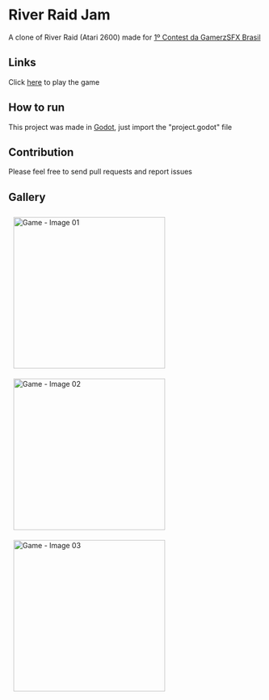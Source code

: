 # River Raid Jam

A clone of River Raid (Atari 2600) made for [1º Contest da GamerzSFX Brasil](https://itch.io/jam/contest-gamerzsfx-2024)

## Links

Click [here](https://julio-igreja.itch.io/river-raid-jam) to play the game

## How to run

This project was made in [Godot](https://godotengine.org), just import the "project.godot" file

## Contribution

Please feel free to send pull requests and report issues

## Gallery

  <img align="center" alt="Game - Image 01" height="300" width="300" style="margin: 10px;" src="https://img.itch.zone/aW1hZ2UvMjYyOTk0Ny8xNTY3MDgzOC5wbmc=/original/uY07YO.png"/>
  <img align="center" alt="Game - Image 02" height="300" width="300" style="margin: 10px;" src="https://img.itch.zone/aW1hZ2UvMjYyOTk0Ny8xNTY3MDg0MC5wbmc=/original/2qi3l%2B.png"/>
  <img align="center" alt="Game - Image 03" height="300" width="300" style="margin: 10px;" src="https://img.itch.zone/aW1hZ2UvMjYyOTk0Ny8xNTY3MDgzOS5wbmc=/original/I1AF1p.png"/>
